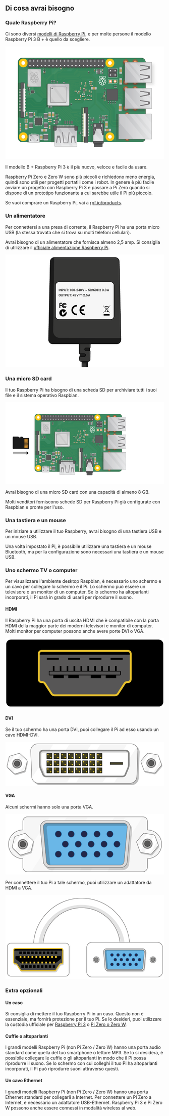 ## Di cosa avrai bisogno

### Quale Raspberry Pi?

Ci sono diversi [modelli di Raspberry Pi](https://www.raspberrypi.org/products/), e per molte persone il modello Raspberry Pi 3 B + è quello da scegliere.

![Raspberry Pi 3](images/raspberry-pi.png)

Il modello B + Raspberry Pi 3 è il più nuovo, veloce e facile da usare.

Raspberry Pi Zero e Zero W sono più piccoli e richiedono meno energia, quindi sono utili per progetti portatili come i robot. In genere è più facile avviare un progetto con Raspberry Pi 3 e passare a Pi Zero quando si dispone di un prototipo funzionante a cui sarebbe utile il Pi più piccolo.

Se vuoi comprare un Raspberry Pi, vai a [rpf.io/products](https://rpf.io/products).

### Un alimentatore

Per connettersi a una presa di corrente, il Raspberry Pi ha una porta micro USB (la stessa trovata che si trova su molti telefoni cellulari).

Avrai bisogno di un alimentatore che fornisca almeno 2,5 amp. Si consiglia di utilizzare il [ufficiale alimentazione Raspberry Pi](https://www.raspberrypi.org/products/raspberry-pi-universal-power-supply/).

![Alimentazione elettrica](images/powersupply.png)

### Una micro SD card

Il tuo Raspberry Pi ha bisogno di una scheda SD per archiviare tutti i suoi file e il sistema operativo Raspbian.

![scheda SD](images/pi-sd.png)

Avrai bisogno di una micro SD card con una capacità di almeno 8 GB.

Molti venditori forniscono schede SD per Raspberry Pi già configurate con Raspbian e pronte per l'uso.

### Una tastiera e un mouse

Per iniziare a utilizzare il tuo Raspberry, avrai bisogno di una tastiera USB e un mouse USB.

Una volta impostato il Pi, è possibile utilizzare una tastiera e un mouse Bluetooth, ma per la configurazione sono necessari una tastiera e un mouse USB.

### Uno schermo TV o computer

Per visualizzare l'ambiente desktop Raspbian, è necessario uno schermo e un cavo per collegare lo schermo e il Pi. Lo schermo può essere un televisore o un monitor di un computer. Se lo schermo ha altoparlanti incorporati, il Pi sarà in grado di usarli per riprodurre il suono.

#### HDMI

Il Raspberry Pi ha una porta di uscita HDMI che è compatibile con la porta HDMI della maggior parte dei moderni televisori e monitor di computer. Molti monitor per computer possono anche avere porte DVI o VGA.

![porta hdmi](images/hdmi-port.png)

#### DVI

Se il tuo schermo ha una porta DVI, puoi collegare il Pi ad esso usando un cavo HDMI-DVI.

![porta dvi](images/dvi-port.png)

#### VGA

Alcuni schermi hanno solo una porta VGA.

![porta vga](images/vga-port.png)

Per connettere il tuo Pi a tale schermo, puoi utilizzare un adattatore da HDMI a VGA.

![porta adattatore da hdmi a vga](images/hdmi-vga-adapter.png)

### Extra opzionali

#### Un caso

Si consiglia di mettere il tuo Raspberry Pi in un caso. Questo non è essenziale, ma fornirà protezione per il tuo Pi. Se lo desideri, puoi utilizzare la custodia ufficiale per [Raspberry Pi 3](https://www.raspberrypi.org/products/raspberry-pi-3-case/) o [Pi Zero o Zero W](https://www.raspberrypi.org/products/raspberry-pi-zero-case/).

#### Cuffie o altoparlanti

I grandi modelli Raspberry Pi (non Pi Zero / Zero W) hanno una porta audio standard come quella del tuo smartphone o lettore MP3. Se lo si desidera, è possibile collegare le cuffie o gli altoparlanti in modo che il Pi possa riprodurre il suono. Se lo schermo con cui colleghi il tuo Pi ha altoparlanti incorporati, il Pi può riprodurre suoni attraverso questi.

#### Un cavo Ethernet

I grandi modelli Raspberry Pi (non Pi Zero / Zero W) hanno una porta Ethernet standard per collegarli a Internet. Per connettere un Pi Zero a Internet, è necessario un adattatore USB-Ethernet. Raspberry Pi 3 e Pi Zero W possono anche essere connessi in modalità wireless al web.